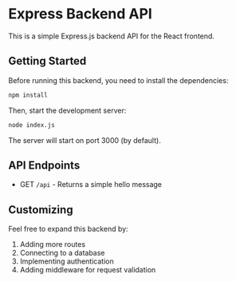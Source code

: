 # Express Backend API

This is a simple Express.js backend API for the React frontend.

## Getting Started

Before running this backend, you need to install the dependencies:

```bash
npm install
```

Then, start the development server:

```bash
node index.js
```

The server will start on port 3000 (by default).

## API Endpoints

- GET `/api` - Returns a simple hello message

## Customizing

Feel free to expand this backend by:

1. Adding more routes
2. Connecting to a database
3. Implementing authentication
4. Adding middleware for request validation
